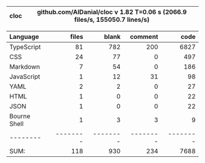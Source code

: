 
cloc|github.com/AlDanial/cloc v 1.82  T=0.06 s (2066.9 files/s, 155050.7 lines/s)
--- | ---

Language|files|blank|comment|code
:-------|-------:|-------:|-------:|-------:
TypeScript|81|782|200|6827
CSS|24|77|0|497
Markdown|7|54|0|186
JavaScript|1|12|31|98
YAML|2|2|0|27
HTML|1|0|0|22
JSON|1|0|0|22
Bourne Shell|1|3|3|9
--------|--------|--------|--------|--------
SUM:|118|930|234|7688
